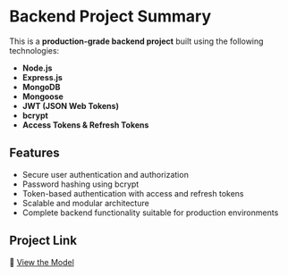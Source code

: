 # Backend Project Summary

This is a **production-grade backend project** built using the following technologies:

- **Node.js**
- **Express.js**
- **MongoDB**
- **Mongoose**
- **JWT (JSON Web Tokens)**
- **bcrypt**
- **Access Tokens & Refresh Tokens**

## Features

- Secure user authentication and authorization
- Password hashing using bcrypt
- Token-based authentication with access and refresh tokens
- Scalable and modular architecture
- Complete backend functionality suitable for production environments

## Project Link

🔗 [View the Model](https://app.eraser.io/workspace/YtPqZ1VogxGy1jzIDkzj?origin=share)
